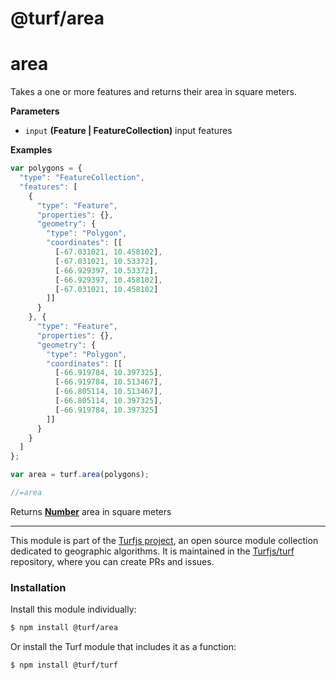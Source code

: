 # @turf/area

# area

Takes a one or more features and returns their area
in square meters.

**Parameters**

-   `input` **(Feature | FeatureCollection)** input features

**Examples**

```javascript
var polygons = {
  "type": "FeatureCollection",
  "features": [
    {
      "type": "Feature",
      "properties": {},
      "geometry": {
        "type": "Polygon",
        "coordinates": [[
          [-67.031021, 10.458102],
          [-67.031021, 10.53372],
          [-66.929397, 10.53372],
          [-66.929397, 10.458102],
          [-67.031021, 10.458102]
        ]]
      }
    }, {
      "type": "Feature",
      "properties": {},
      "geometry": {
        "type": "Polygon",
        "coordinates": [[
          [-66.919784, 10.397325],
          [-66.919784, 10.513467],
          [-66.805114, 10.513467],
          [-66.805114, 10.397325],
          [-66.919784, 10.397325]
        ]]
      }
    }
  ]
};

var area = turf.area(polygons);

//=area
```

Returns **[Number](https://developer.mozilla.org/en-US/docs/Web/JavaScript/Reference/Global_Objects/Number)** area in square meters

---

This module is part of the [Turfjs project](http://turfjs.org/), an open source
module collection dedicated to geographic algorithms. It is maintained in the
[Turfjs/turf](https://github.com/Turfjs/turf) repository, where you can create
PRs and issues.

### Installation

Install this module individually:

```sh
$ npm install @turf/area
```

Or install the Turf module that includes it as a function:

```sh
$ npm install @turf/turf
```
